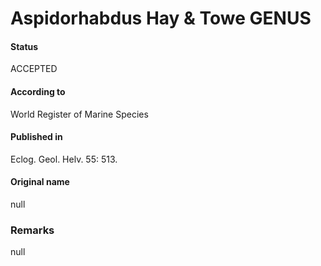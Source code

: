 Aspidorhabdus Hay & Towe GENUS
=======

#### Status
ACCEPTED

#### According to
World Register of Marine Species

#### Published in
Eclog. Geol. Helv. 55: 513.

#### Original name
null

### Remarks
null